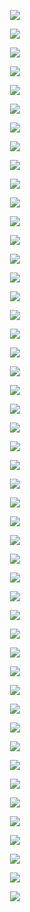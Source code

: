 <p align="center"> <img src= 'all_figs/Hyperplanes DLGN, , Run = 1, Epoch = 00000, Step = 000.png' /> </p>
<p align="center"> <img src= 'all_figs/Hyperplanes DLGN, , Run = 1, Epoch = 00020, Step = 016.png' /> </p>
<p align="center"> <img src= 'all_figs/Hyperplanes DLGN, , Run = 1, Epoch = 00030, Step = 016.png' /> </p>
<p align="center"> <img src= 'all_figs/Hyperplanes DLGN, , Run = 1, Epoch = 00040, Step = 016.png' /> </p>
<p align="center"> <img src= 'all_figs/Hyperplanes DLGN, , Run = 2, Epoch = 00000, Step = 000.png' /> </p>
<p align="center"> <img src= 'all_figs/Hyperplanes DLGN, , Run = 2, Epoch = 00020, Step = 016.png' /> </p>
<p align="center"> <img src= 'all_figs/Hyperplanes DLGN, , Run = 2, Epoch = 00030, Step = 016.png' /> </p>
<p align="center"> <img src= 'all_figs/Hyperplanes DLGN, , Run = 2, Epoch = 00040, Step = 016.png' /> </p>
<p align="center"> <img src= 'all_figs/Hyperplanes DLGN, , Run = 2, Epoch = 00050, Step = 016.png' /> </p>
<p align="center"> <img src= 'all_figs/Hyperplanes DLGN, , Run = 3, Epoch = 00000, Step = 000.png' /> </p>
<p align="center"> <img src= 'all_figs/Hyperplanes DLGN, , Run = 3, Epoch = 00020, Step = 016.png' /> </p>
<p align="center"> <img src= 'all_figs/Hyperplanes DLGN, , Run = 3, Epoch = 00030, Step = 016.png' /> </p>
<p align="center"> <img src= 'all_figs/Hyperplanes DLGN, , Run = 3, Epoch = 00040, Step = 016.png' /> </p>
<p align="center"> <img src= 'all_figs/Hyperplanes DLGN, , Run = 4, Epoch = 00000, Step = 000.png' /> </p>
<p align="center"> <img src= 'all_figs/Hyperplanes DLGN, , Run = 4, Epoch = 00020, Step = 016.png' /> </p>
<p align="center"> <img src= 'all_figs/Hyperplanes DLGN, , Run = 4, Epoch = 00030, Step = 016.png' /> </p>
<p align="center"> <img src= 'all_figs/Hyperplanes DLGN, , Run = 4, Epoch = 00040, Step = 016.png' /> </p>
<p align="center"> <img src= 'all_figs/Hyperplanes DLGN, , Run = 4, Epoch = 00050, Step = 016.png' /> </p>
<p align="center"> <img src= 'all_figs/Hyperplanes DLGN, , Run = 5, Epoch = 00000, Step = 000.png' /> </p>
<p align="center"> <img src= 'all_figs/Hyperplanes DLGN, , Run = 5, Epoch = 00020, Step = 016.png' /> </p>
<p align="center"> <img src= 'all_figs/Hyperplanes DLGN, , Run = 5, Epoch = 00030, Step = 016.png' /> </p>
<p align="center"> <img src= 'all_figs/Hyperplanes DLGN, , Run = 5, Epoch = 00040, Step = 016.png' /> </p>
<p align="center"> <img src= 'all_figs/Hyperplanes DLGN, , Run = 5, Epoch = 00050, Step = 016.png' /> </p>
<p align="center"> <img src= 'all_figs/Hyperplanes DLGN, , Run = 5, Epoch = 00060, Step = 016.png' /> </p>
<p align="center"> <img src= 'all_figs/Hyperplanes_all DLGN, Mode=1, Run = 1, Epoch = 00000, Step = 000.png' /> </p>
<p align="center"> <img src= 'all_figs/Hyperplanes_all DLGN, Mode=1, Run = 1, Epoch = 00020, Step = 016.png' /> </p>
<p align="center"> <img src= 'all_figs/Hyperplanes_all DLGN, Mode=1, Run = 1, Epoch = 00030, Step = 016.png' /> </p>
<p align="center"> <img src= 'all_figs/Hyperplanes_all DLGN, Mode=1, Run = 1, Epoch = 00040, Step = 016.png' /> </p>
<p align="center"> <img src= 'all_figs/Hyperplanes_all DLGN, Mode=1, Run = 2, Epoch = 00000, Step = 000.png' /> </p>
<p align="center"> <img src= 'all_figs/Hyperplanes_all DLGN, Mode=1, Run = 2, Epoch = 00020, Step = 016.png' /> </p>
<p align="center"> <img src= 'all_figs/Hyperplanes_all DLGN, Mode=1, Run = 2, Epoch = 00030, Step = 016.png' /> </p>
<p align="center"> <img src= 'all_figs/Hyperplanes_all DLGN, Mode=1, Run = 2, Epoch = 00040, Step = 016.png' /> </p>
<p align="center"> <img src= 'all_figs/Hyperplanes_all DLGN, Mode=1, Run = 2, Epoch = 00050, Step = 016.png' /> </p>
<p align="center"> <img src= 'all_figs/Hyperplanes_all DLGN, Mode=1, Run = 3, Epoch = 00000, Step = 000.png' /> </p>
<p align="center"> <img src= 'all_figs/Hyperplanes_all DLGN, Mode=1, Run = 3, Epoch = 00020, Step = 016.png' /> </p>
<p align="center"> <img src= 'all_figs/Hyperplanes_all DLGN, Mode=1, Run = 3, Epoch = 00030, Step = 016.png' /> </p>
<p align="center"> <img src= 'all_figs/Hyperplanes_all DLGN, Mode=1, Run = 3, Epoch = 00040, Step = 016.png' /> </p>
<p align="center"> <img src= 'all_figs/Hyperplanes_all DLGN, Mode=1, Run = 4, Epoch = 00000, Step = 000.png' /> </p>
<p align="center"> <img src= 'all_figs/Hyperplanes_all DLGN, Mode=1, Run = 4, Epoch = 00020, Step = 016.png' /> </p>
<p align="center"> <img src= 'all_figs/Hyperplanes_all DLGN, Mode=1, Run = 4, Epoch = 00030, Step = 016.png' /> </p>
<p align="center"> <img src= 'all_figs/Hyperplanes_all DLGN, Mode=1, Run = 4, Epoch = 00040, Step = 016.png' /> </p>
<p align="center"> <img src= 'all_figs/Hyperplanes_all DLGN, Mode=1, Run = 4, Epoch = 00050, Step = 016.png' /> </p>
<p align="center"> <img src= 'all_figs/Hyperplanes_all DLGN, Mode=1, Run = 5, Epoch = 00000, Step = 000.png' /> </p>
<p align="center"> <img src= 'all_figs/Hyperplanes_all DLGN, Mode=1, Run = 5, Epoch = 00020, Step = 016.png' /> </p>
<p align="center"> <img src= 'all_figs/Hyperplanes_all DLGN, Mode=1, Run = 5, Epoch = 00030, Step = 016.png' /> </p>
<p align="center"> <img src= 'all_figs/Hyperplanes_all DLGN, Mode=1, Run = 5, Epoch = 00040, Step = 016.png' /> </p>
<p align="center"> <img src= 'all_figs/Hyperplanes_all DLGN, Mode=1, Run = 5, Epoch = 00050, Step = 016.png' /> </p>
<p align="center"> <img src= 'all_figs/Hyperplanes_all DLGN, Mode=1, Run = 5, Epoch = 00060, Step = 016.png' /> </p>
